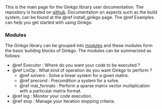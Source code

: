 This is the main page for the Ginkgo library user documentation. The repository is hosted on [github](https://github.com/ginkgo-project/ginkgo). Documentation on aspects such as the build system, can be found at the @ref install_ginkgo page. The @ref Examples can help you get started with using Ginkgo. 


### Modules

The Ginkgo library can be grouped into [modules](modules.html) and these modules form the basic building blocks of Ginkgo. The modules can be summarized as follows:

*   @ref Executor : Where do you want your code to be executed ?
*   @ref LinOp : What kind of operation do you want Ginkgo to perform ?
    * @ref solvers : Solve a linear system for a given matrix.
    * @ref precond : Precondition a system for a solve. 
    * @ref mat_formats : Perform a sparse matrix vector multiplication with a particular matrix format.
*   @ref log : Monitor your code execution.
*   @ref stop : Manage your iteration stopping criteria.

